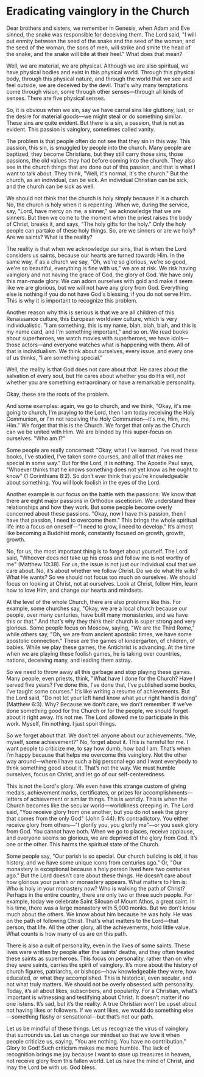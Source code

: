 # Eradicating vainglory in the Church

Dear brothers and sisters, we remember in Genesis, when Adam and Eve sinned, the snake was responsible for deceiving them. The Lord said, "I will put enmity between the seed of the snake and the seed of the woman, and the seed of the woman, the sons of men, will strike and smite the head of the snake, and the snake will bite at their heel." What does that mean?

Well, we are material, we are physical. Although we are also spiritual, we have physical bodies and exist in this physical world. Through this physical body, through this physical nature, and through the world that we see and feel outside, we are deceived by the devil. That's why many temptations come through vision, some through other senses—through all kinds of senses. There are five physical senses.

So, it is obvious when we sin, say we have carnal sins like gluttony, lust, or the desire for material goods—we might steal or do something similar. These sins are quite evident. But there is a sin, a passion, that is not as evident. This passion is vainglory, sometimes called vanity.

The problem is that people often do not see that they sin in this way. This passion, this sin, is smuggled by people into the church. Many people are baptized, they become Christians, but they still carry those sins, those passions, the old values they had before coming into the church. They also see in the church things that are done out of this passion, and that is what I want to talk about. They think, "Well, it's normal, it's the church." But the church, as an individual, can be sick. An individual Christian can be sick, and the church can be sick as well.

We should not think that the church is holy simply because it is a church. No, the church is holy when it is repenting. When we, during the service, say, "Lord, have mercy on me, a sinner," we acknowledge that we are sinners. But then we come to the moment when the priest raises the body of Christ, breaks it, and says, "The holy gifts for the holy." Only the holy people can partake of these holy things. So, are we sinners or are we holy? Are we saints? What is the reality?

The reality is that when we acknowledge our sins, that is when the Lord considers us saints, because our hearts are turned towards Him. In the same way, if as a church we say, "Oh, we're so glorious, we're so good, we're so beautiful, everything is fine with us," we are at risk. We risk having vainglory and not having the grace of God, the glory of God. We have only this man-made glory. We can adorn ourselves with gold and make it seem like we are glorious, but we will not have any glory from God. Everything else is nothing if you do not have God's blessing, if you do not serve Him. This is why it is important to recognize this problem.

Another reason why this is serious is that we are all children of this Renaissance culture, this European worldview culture, which is very individualistic. "I am something, this is my name, blah, blah, blah, and this is my name card, and I'm something important," and so on. We read books about superheroes, we watch movies with superheroes, we have idols—those actors—and everyone watches what is happening with them. All of that is individualism. We think about ourselves, every issue, and every one of us thinks, "I am something special."

Well, the reality is that God does not care about that. He cares about the salvation of every soul, but He cares about whether you do His will, not whether you are something extraordinary or have a remarkable personality.

Okay, these are the roots of the problem.

And some examples: again, we go to church, and we think, "Okay, it's me going to church, I'm praying to the Lord, then I am today receiving the Holy Communion, or I'm not receiving the Holy Communion—it's me, Him, me, Him." We forget that this is the Church. We forget that only as the Church can we be united with Him. We are blinded by this super-focus on ourselves. "Who am I?" 

Some people are really concerned: "Okay, what I've learned, I've read these books, I've studied, I've taken some courses, and all of that makes me special in some way." But for the Lord, it is nothing. The Apostle Paul says, "Whoever thinks that he knows something does not yet know as he ought to know" (1 Corinthians 8:2). So don’t ever think that you’re knowledgeable about something. You will look foolish in the eyes of the Lord.

Another example is our focus on the battle with the passions. We know that there are eight major passions in Orthodox asceticism. We understand their relationships and how they work. But some people become overly concerned about these passions. "Okay, now I have this passion, then I have that passion, I need to overcome them." This brings the whole spiritual life into a focus on oneself—"I need to grow, I need to develop." It’s almost like becoming a Buddhist monk, constantly focused on growth, growth, growth. 

No, for us, the most important thing is to forget about yourself. The Lord said, "Whoever does not take up his cross and follow me is not worthy of me" (Matthew 10:38). For us, the issue is not just our individual soul that we care about. No, it’s about whether we follow Christ. Do we do what He wills? What He wants? So we should not focus too much on ourselves. We should focus on looking at Christ, not at ourselves. Look at Christ, follow Him, learn how to love Him, and change our hearts and mindsets.

At the level of the whole Church, there are also problems like this. For example, some churches say, "Okay, we are a local church because our people, over many centuries, have built many monasteries, and we have this or that." And that’s why they think their church is super strong and very glorious. Some people focus on Moscow, saying, "We are the Third Rome," while others say, "Oh, we are from ancient apostolic times, we have some apostolic connection." These are the games of kindergarten, of children, of babies. While we play these games, the Antichrist is advancing. At the time when we are playing these foolish games, he is taking over countries, nations, deceiving many, and leading them astray. 

So we need to throw away all this garbage and stop playing these games. Many people, even priests, think, "What have I done for the Church? Have I served five years? I’ve done this, I’ve done that, I’ve published some books, I’ve taught some courses." It’s like writing a resume of achievements. But the Lord said, "Do not let your left hand know what your right hand is doing" (Matthew 6:3). Why? Because we don’t care, we don’t remember. If we’ve done something good for the Church or for the people, we should forget about it right away. It’s not me. The Lord allowed me to participate in this work. Myself, I’m nothing. I just spoil things. 

So we forget about that. We don’t tell anyone about our achievements. "Me, myself, some achievement?" No, forget about it. This is harmful for me. I want people to criticize me, to say how dumb, how bad I am. That’s when I’m happy because that helps me overcome this vainglory. Not the other way around—where I have such a big personal ego and I want everybody to think something good about it. That’s not the way. We must humble ourselves, focus on Christ, and let go of our self-centeredness.

This is not the Lord's glory. We even have this strange custom of giving medals, achievement marks, certificates, or prizes for accomplishments—letters of achievement or similar things. This is worldly. This is when the Church becomes like the secular world—worldliness creeping in. The Lord said, "You receive glory from one another, but you do not seek the glory that comes from the only God" (John 5:44). It’s contradictory. You either receive glory from others—"I glorify you, you glorify me"—or you seek glory from God. You cannot have both. When we go to places, receive applause, and everyone seems so glorious, we are deprived of the glory from God. It’s one or the other. This harms the spiritual state of the Church.

Some people say, "Our parish is so special. Our church building is old, it has history, and we have some unique icons from centuries ago." Or, "Our monastery is exceptional because a holy person lived here two centuries ago." But the Lord doesn’t care about these things. He doesn’t care about how glorious your parish or monastery appears. What matters to Him is: Who is holy in your monastery now? Who is walking the path of Christ? Perhaps in the entire country, there are only two or three such people. For example, today we celebrate Saint Silouan of Mount Athos, a great saint. In his time, there was a large monastery with 5,000 monks. But we don’t know much about the others. We know about him because he was holy. He was on the path of following Christ. That’s what matters to the Lord—that person, that life. All the other glory, all the achievements, hold little value. What counts is how many of us are on this path.

There is also a cult of personality, even in the lives of some saints. These lives were written by people after the saints’ deaths, and they often treated these saints as superheroes. This focus on personality, rather than on why they were saints, carries the spirit of vainglory. It’s more about the history of church figures, patriarchs, or bishops—how knowledgeable they were, how educated, or what they accomplished. This is historical, even secular, and not what truly matters. We should not be overly obsessed with personality. Today, it’s all about likes, subscribers, and popularity. For a Christian, what’s important is witnessing and testifying about Christ. It doesn’t matter if no one listens. It’s sad, but it’s the reality. A true Christian won’t be upset about not having likes or followers. If we want likes, we would do something else—something flashy or sensational—but that’s not our path.

Let us be mindful of these things. Let us recognize the virus of vainglory that surrounds us. Let us change our mindset so that we love it when people criticize us, saying, "You are nothing. You have no contribution." Glory to God! Such criticism makes me more humble. The lack of recognition brings me joy because I want to store up treasures in heaven, not receive glory from this fallen world. Let us have the mind of Christ, and may the Lord be with us. God bless.

